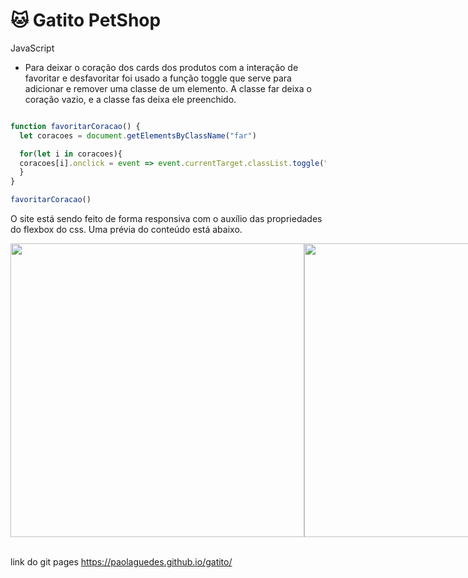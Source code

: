 # 🐱 Gatito PetShop

JavaScript
- Para deixar o coração dos cards dos produtos com a interação de favoritar e desfavoritar foi usado a função toggle que serve para adicionar e remover uma classe de um elemento.
A classe far deixa o coração vazio, e a classe fas deixa ele preenchido.
```js

function favoritarCoracao() {
  let coracoes = document.getElementsByClassName("far")

  for(let i in coracoes){
  coracoes[i].onclick = event => event.currentTarget.classList.toggle("fas")  
  }
}

favoritarCoracao()

```
O site está sendo feito de forma responsiva com o auxílio das propriedades do flexbox do css. Uma prévia do conteúdo está abaixo.

<div style="display:flex;">
<img width="470px" src="https://user-images.githubusercontent.com/53832972/134438481-8a5eaf44-b312-4baa-be03-f7f9f53ae91f.PNG"/>
<img width="470px" src="https://user-images.githubusercontent.com/53832972/134438586-6badda9e-3c89-4d9c-a63d-d5c08829b002.PNG"/>
</div>

<br> 

link do git pages https://paolaguedes.github.io/gatito/
